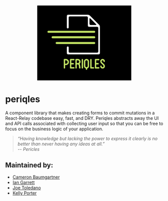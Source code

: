 <p style="text-align:center;">
<img src="periqles-logo.png" alt="logo" width="300"/>
</p>

# periqles
A component library that makes creating forms to commit mutations in a React-Relay codebase easy, fast, and DRY. Periqles abstracts away the UI and API calls associated with collecting user input so that you can be free to focus on the business logic of your application. 

>*“Having knowledge but lacking the power to express it clearly is no better than never having any ideas at all.”  
-- Pericles*

## Maintained by:

- [Cameron Baumgartner](https://github.com/kporter101)
- [Ian Garrett](https://github.com/eeeeean)
- [Joe Toledano](https://github.com/JosephToledano)
- [Kelly Porter](https://github.com/kporter101)
